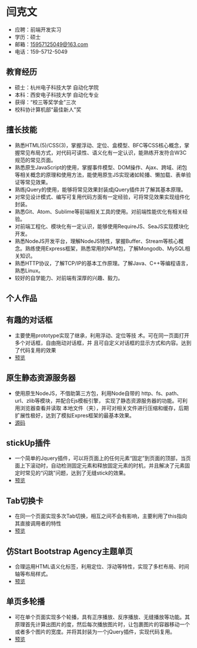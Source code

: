 # 闫克文
- 应聘：前端开发实习
- 学历：硕士
- 邮箱：15957125049@163.com
- 电话：159-5712-5049




## 教育经历
- 硕士：杭州电子科技大学 自动化学院    
- 本科：西安电子科技大学 自动化专业
- 获得：“校三等奖学金”三次 
- 校科协计算机部“最佳新人”奖





## 擅长技能
- 熟悉HTML(5)/CSS(3)，掌握浮动、定位、盒模型、BFC等CSS核心概念，掌握常见布局方式，对代码可读性、语义化有一定认识，能熟练开发符合W3C规范的常见页面。
- 熟悉原生JavaScript的使用，掌握事件模型、DOM操作、Ajax、跨域、闭包等相关概念的原理和使用方法，能使用原生JS实现诸如轮播、懒加载、表单验证等常见效果。
- 熟练jQuery的使用，能够将常见效果封装成jQuery插件并了解其基本原理。
- 对常见设计模式、编写可复用代码方面有一定经验，可将常见效果实现组件化封装。
- 熟悉Git、Atom、Sublime等前端相关工具的使用。对前端性能优化有相关经验。
- 对前端工程化、模块化有一定认识，能够使用RequireJS、SeaJS实现模块化开发。
- 熟悉NodeJS开发平台，理解NodeJS特性，掌握Buffer、Stream等核心概念。熟练使用Express框架，熟悉常用的NPM包，了解Mongodb、MySQL相关知识。
- 熟悉HTTP协议，了解TCP/IP的基本工作原理。了解Java、C++等编程语言，熟悉Linux。
- 较好的自学能力、对前端有深厚的兴趣、毅力。

## 个人作品
## 有趣的对话框
- 主要使用prototype实现了继承，利用浮动、定位等技
术。可在同一页面打开多个对话框，自由拖动对话框，并
且可自定义对话框的显示方式和内容。达到了代码复用的效果
- [预览](http://yankewen.applinzi.com/dialog/)


## 原生静态资源服务器
- 使用原生NodeJS，不借助第三方包，利用Node自带的
http、fs、path、url、zlib等模块，并配合Ejs模板引擎，
实现了静态资源服务器的功能。可利用浏览器查看并读取
本地文件（夹），并可对相关文件进行压缩和缓存，后期
扩展性极好，达到了模拟Expres框架的最基本效果。
- [源码](https://github.com/Arvin-Yan/Node-demo/tree/master/static-server)


## stickUp插件
- 一个简单的Jquery插件，可以将页面上的任何元素“固定”到页面的顶部，当页面上下滚动时，自动检测固定元素和释放固定元素的时机，并且解决了元素固定时常见的“闪跳”问题，达到了无缝stick的效果。
- [预览](http://yankewen.applinzi.com/stickUp/)

## Tab切换卡
- 在同一个页面实现多次Tab切换，相互之间不会有影响，主要利用了this指向其直接调用者的特性
- [预览](http://yankewen.applinzi.com/tab/)

## 仿Start Bootstrap Agency主题单页
- 合理运用HTML语义化标签，利用定位、浮动等特性，实现了多栏布局、时间轴等布局样式。
- [预览](http://yankewen.applinzi.com/Agency/)

## 单页多轮播
- 可在单个页面实现多个轮播，具有正序播放、反序播放、无缝播放等功能。其原理首先计算出图片的度，然后每次播放图片时，让包裹图片的容器移动一个或者多个图片的宽度。并将其封装为一个jQuery插件，实现代码复用。
- [预览](http://yankewen.applinzi.com/carousel/)
